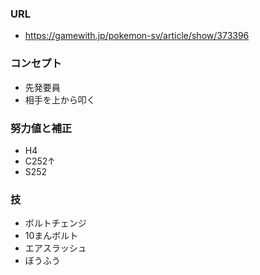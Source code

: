 ### URL

- https://gamewith.jp/pokemon-sv/article/show/373396

### コンセプト

- 先発要員
- 相手を上から叩く

### 努力値と補正

- H4
- C252↑
- S252

### 技

- ボルトチェンジ
- 10まんボルト
- エアスラッシュ
- ぼうふう
